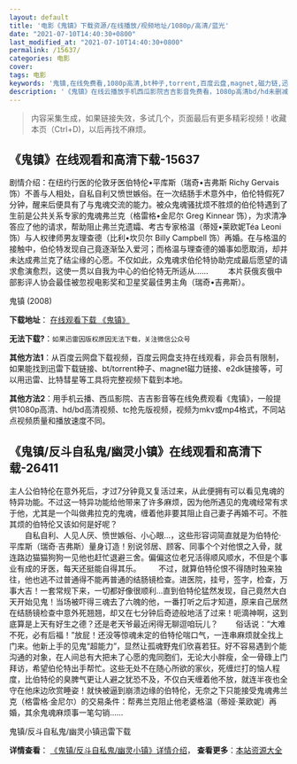 ```yaml
---
layout: default
title: '电影《鬼镇》下载资源/在线播放/视频地址/1080p/高清/蓝光'
date: "2021-07-10T14:40:30+0800"
last_modified_at: "2021-07-10T14:40:30+0800"
permalink: /15637/
categories: 电影
cover:
tags: 电影
keywords: '鬼镇,在线免费看,1080p高清,bt种子,torrent,百度云盘,magnet,磁力链,迅雷下载资源'
description: '《鬼镇》在线云播放手机西瓜影院吉吉影音免费看，1080p高清bd/hd未删减完整版和tc抢先枪版，mkv/mp4格式，附带bt/torrent种子、magnet/磁力链、百度云盘、网盘资源迅雷下载链接'
---
```


>内容采集生成，如果链接失效，多试几个，页面最后有更多精彩视频！收藏本页（Ctrl+D)，以后再找不麻烦。


## 《鬼镇》在线观看和高清下载-15637

剧情介绍：在纽约行医的伦敦牙医伯特伦•平库斯（瑞奇•吉弗斯 Richy Gervais 饰）不善与人相处，自私自利又愤世嫉俗。在一次结肠手术意外中，伯伦特假死7分钟，醒来后便具有了与鬼魂交流的能力。被众鬼魂骚扰烦不胜烦的伯伦特遇到了生前是公共关系专家的鬼魂弗兰克（格雷格•金尼尔 Greg Kinnear 饰），为求清净答应了他的请求，帮助阻止弗兰克遗孀、考古专家格温（蒂娅•莱欧妮Téa Leoni 饰）与人权律师男友理查德（比利•坎贝尔 Billy Campbell 饰）再婚。在与格温的接触中，伯伦特发现自己竟逐渐坠入爱河；而格温与理查德的婚事如愿取消，却并未达成弗兰克了结尘缘的心愿。不仅如此，众鬼魂求伯伦特协助完成最后愿望的请求愈演愈烈，这使一贯以自我为中心的伯伦特无所适从……  　　本片获俄亥俄中部影评人协会最佳被忽视电影奖和卫星奖最佳男主角（瑞奇•吉弗斯）。


鬼镇 (2008)

**下载地址**： [在线观看下载 《鬼镇》](https://www.btbtdy.me/btdy/dy4493.html) 


**无法下载?**：`如果迅雷因版权原因无法下载，关注微信公众号 `

**其他方法1**：从百度云网盘下载视频，百度云网盘支持在线观看，非会员有限制，如果能找到迅雷下载链接、bt/torrent种子、magnet磁力链接、e2dk链接等，可以用迅雷、比特彗星等工具将完整视频下载到本地。

**其他方法2**：用手机云播、西瓜影院、吉吉影音等在线免费观看《鬼镇》，一般提供1080p高清、hd/bd高清视频、tc抢先版视频，视频为mkv或mp4格式，不同站点视频质量和播放速度不同。


## 《鬼镇/反斗自私鬼/幽灵小镇》在线观看和高清下载-26411

主人公伯特伦在意外死后，才过7分钟竟又复活过来，从此便拥有可以看见鬼魂的特异功能。不过这一特异功能给他带来了许多麻烦，因为他所遇见的鬼魂经常有求于他，尤其是一个叫做弗拉克的鬼魂，缠着他非要其阻止自己妻子再婚不可。不胜其烦的伯特伦又该如何是好呢？<br />　　自私自利、人见人厌、愤世嫉俗、小心眼...，这些形容词简直就是为伯特伦&middot;平库斯（瑞奇·吉弗斯）量身订造！别说邻居、顾客、同事个个对他恨之入骨，就连路边猫猫狗狗一见他也赶忙退避三舍。偏偏这位老兄活得顺风顺水，不但是个事业有成的牙医，每天还挺能自得其乐。 　　不过，就算伯特伦恨不得随时独来独往，他也逃不过普通得不能再普通的结肠镜检查。进医院，挂号，签字，检查，万事大吉！一套常规下来，一切都好像很顺利...直到伯特伦猛然发现，自己竟然大白天开始见鬼！当场被吓得三魂去了六魄的他，一番打听之后才知道，原来自己居然在结肠镜检查中意外死翘翘，却又在七分钟后奇迹般地活了过来！呃滴神啊，这到底算是上天有好生之德？还是老天爷最近闲得无聊逗咱玩儿？ 　　俗话说：“大难不死，必有后福！”放屁！还没等惊魂未定的伯特伦喘口气，一连串麻烦就全找上门来。他新上手的见鬼“超能力&rdquo;，显然让孤魂野鬼们欣喜若狂。好不容易遇到个能沟通的对象，在人间总有大把未了心愿的鬼同胞们，无论大小胖瘦，全一骨碌上门拜访，希望伯伦特出手帮忙。这些无处不在随心所欲的家伙，死缠烂打的恼人程度，比伯特伦的臭脾气更让人避之犹恐不及，不仅白天缠着他不放，就连半夜也全守在他床边欣赏睡姿！就快被逼到崩溃边缘的伯特伦，无奈之下只能接受鬼魂弗兰克（格雷格·金尼尔）的交易条件：帮弗兰克阻止他老婆格温（蒂娅&middot;莱欧妮）再婚，其余鬼魂麻烦事一笔勾销……


鬼镇/反斗自私鬼/幽灵小镇迅雷下载

**详情查看**： [《鬼镇/反斗自私鬼/幽灵小镇》详情介绍](/movie/26411/)， **查看更多**：[本站资源大全](/movie/t/all/)

